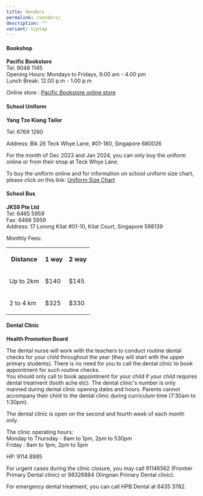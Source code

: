 ```yaml
---
title: Vendors
permalink: /vendors/
description: ""
variant: tiptap
---
```

<h4>Bookshop</h4><p><strong>Pacific Bookstore</strong><br>Tel: 9048 1145<br>Opening Hours: Mondays to Fridays, 9.00 am - 4.00 pm<br>Lunch Break: 12.00 p.m - 1.00 p.m</p><p>Online store : <a href="https://www.pacificbookstores.com/" rel="noopener noreferrer nofollow" target="_blank">Pacific Bookstore online store</a></p><h4>School Uniform</h4><p><strong>Yang Tze Kiang Tailor</strong></p><p>Tel: 6769 1260</p><p>Address: Blk 26 Teck Whye Lane, #01-180, Singapore 680026</p><p>For the month of Dec 2023 and Jan 2024, you can only buy the uniform online or from their shop at Teck Whye Lane.</p><p>To buy the uniform online and for information on school uniform size chart, please click on this link: <a href="https://www.yangtzekiang.com.sg/eshop/size-chart/" rel="noopener noreferrer nofollow" target="_blank">Uniform Size Chart</a></p><h4>School Bus</h4><p><strong>JK59 Pte Ltd</strong><br>Tel: 6465 5959<br>Fax: 6466 5959<br>Address: 17 Lorong Kilat #01-10, Kilat Court, Singapore 598139</p><p>Monthly Fees:</p><table><tbody><tr><th rowspan="1" colspan="1"><p>Distance</p></th><th rowspan="1" colspan="1"><p>1 way</p></th><th rowspan="1" colspan="1"><p>2 way</p></th></tr><tr><td rowspan="1" colspan="1"><p>Up to 2km</p></td><td rowspan="1" colspan="1"><p>$140</p></td><td rowspan="1" colspan="1"><p>$145</p></td></tr><tr><td rowspan="1" colspan="1"><p>2 to 4 km</p></td><td rowspan="1" colspan="1"><p>$325</p></td><td rowspan="1" colspan="1"><p>$330</p></td></tr></tbody></table><h4>Dental Clinic</h4><p><strong>Health Promotion Board</strong><br></p><p>The dental nurse will work with the teachers to conduct routine dental checks for your child throughout the year (they will start with the upper primary students). There is no need for you to call the dental clinic to book appointment for such routine checks.<br>You should only call to book appointment for your child if your child requires dental treatment (tooth ache etc). The dental clinic's number is only manned during dental clinic opening dates and hours. Parents cannot accompany their child to the dental clinic during curriculum time (7:30am to 1:30pm).<br></p><p>The dental clinic is open on the second and fourth week of each month only.</p><p>The clinic operating hours:<br>Monday to Thursday - 8am to 1pm, 2pm to 530pm<br>Friday : 8am to 1pm, 2pm to 5pm</p><p>HP: 9114 8995<br></p><p>For urgent cases during the clinic closure, you may call 91146562 (Frontier Primary Dental clinic) or 98326884 (Xingnan Primary Dental clinic).</p><p>For emergency dental treatment, you can call HPB Dental at 6435 3782.</p>